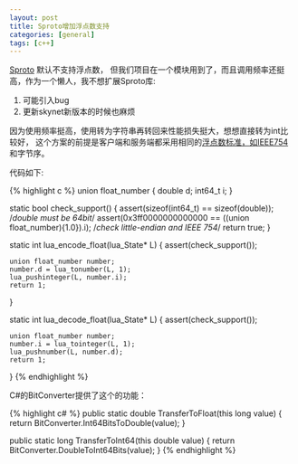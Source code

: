 ```yaml
---
layout: post
title: Sproto增加浮点数支持
categories: [general]
tags: [c++]
---
```


[Sproto](https://github.com/cloudwu/skynet/wiki/Sproto) 默认不支持浮点数，
但我们项目在一个模块用到了，而且调用频率还挺高，作为一个懒人，我不想扩展Sproto库:

1. 可能引入bug
1. 更新skynet新版本的时候也麻烦

因为使用频率挺高，使用转为字符串再转回来性能损失挺大，想想直接转为int比较好，
这个方案的前提是客户端和服务端都采用相同的[浮点数标准，如IEEE754](./2011-09-28-ieee_float)和字节序。

代码如下:
    
{% highlight c %}
union float_number {
    double d;
    int64_t i;
}

static bool check_support() {
    assert(sizeof(int64_t) == sizeof(double)); /*double must be 64bit*/
    assert(0x3ff0000000000000 == ((union float_number){1.0}).i); /*check little-endian and IEEE 754*/
    return true;
}

static int lua_encode_float(lua_State* L) {
    assert(check_support());
    
    union float_number number;
    number.d = lua_tonumber(L, 1);
    lua_pushinteger(L, number.i);
    return 1;
}

static int lua_decode_float(lua_State* L) {
    assert(check_support());
    
    union float_number number;
    number.i = lua_tointeger(L, 1);
    lua_pushnumber(L, number.d);
    return 1;
}
{% endhighlight %}
  
C#的BitConverter提供了这个的功能：

{% highlight c# %}
public static double TransferToFloat(this long value)
{
    return BitConverter.Int64BitsToDouble(value);
}

public static long TransferToInt64(this double value)
{
    return BitConverter.DoubleToInt64Bits(value);
}
{% endhighlight %}
